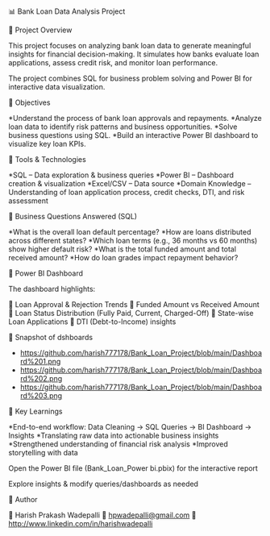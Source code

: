 📊 Bank Loan Data Analysis Project

🔹 Project Overview

This project focuses on analyzing bank loan data to generate meaningful insights for financial decision-making. It simulates how banks evaluate loan applications, assess credit risk, and monitor loan performance.

The project combines SQL for business problem solving and Power BI for interactive data visualization.

🔹 Objectives

*Understand the process of bank loan approvals and repayments.
*Analyze loan data to identify risk patterns and business opportunities.
*Solve business questions using SQL.
*Build an interactive Power BI dashboard to visualize key loan KPIs.

🔹 Tools & Technologies

*SQL – Data exploration & business queries
*Power BI – Dashboard creation & visualization
*Excel/CSV – Data source
*Domain Knowledge – Understanding of loan application process, credit checks, DTI, and risk assessment

🔹 Business Questions Answered (SQL)

*What is the overall loan default percentage?
*How are loans distributed across different states?
*Which loan terms (e.g., 36 months vs 60 months) show higher default risk?
*What is the total funded amount and total received amount?
*How do loan grades impact repayment behavior?

🔹 Power BI Dashboard

The dashboard highlights:

📌 Loan Approval & Rejection Trends
📌 Funded Amount vs Received Amount
📌 Loan Status Distribution (Fully Paid, Current, Charged-Off)
📌 State-wise Loan Applications
📌 DTI (Debt-to-Income) insights

🔹 Snapshot of dshboards 

* https://github.com/harish777178/Bank_Loan_Project/blob/main/Dashboard%201.png
* https://github.com/harish777178/Bank_Loan_Project/blob/main/Dashboard%202.png
* https://github.com/harish777178/Bank_Loan_Project/blob/main/Dashboard%203.png



🔹 Key Learnings

*End-to-end workflow: Data Cleaning → SQL Queries → BI Dashboard → Insights
*Translating raw data into actionable business insights
*Strengthened understanding of financial risk analysis
*Improved storytelling with data



Open the Power BI file (Bank_Loan_Power bi.pbix) for the interactive report

Explore insights & modify queries/dashboards as needed


🔹 Author

👤 Harish Prakash Wadepalli
📧 hpwadepalli@gmail.com
💼 http://www.linkedin.com/in/harishwadepalli



